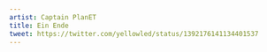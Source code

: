 ```yaml
---
artist: Captain PlanET
title: Ein Ende
tweet: https://twitter.com/yellowled/status/1392176141134401537
---
```

